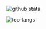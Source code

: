 ![github stats](https://github-readme-stats.vercel.app/api?username=nikolov9996&show_icons=true&theme=dark)

![top-langs](https://github-readme-stats.vercel.app/api/top-langs?username=nikolov9996&show_icons=true&theme=dark)
